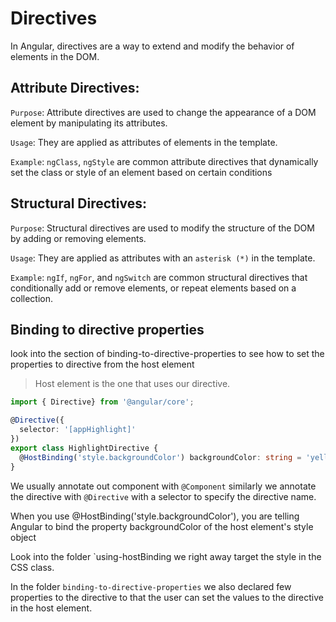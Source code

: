 
# Directives

In Angular, directives are a way to extend and modify the behavior of elements in the DOM.

## Attribute Directives:

`Purpose`: Attribute directives are used to change the appearance of a DOM element by manipulating its attributes.

`Usage`: They are applied as attributes of elements in the template.

`Example`: `ngClass`, `ngStyle` are common attribute directives that dynamically set the class or style of an element based on certain conditions


## Structural Directives:

`Purpose`: Structural directives are used to modify the structure of the DOM by adding or removing elements.

`Usage`: They are applied as attributes with an `asterisk (*)` in the template.

`Example`: `ngIf`, `ngFor`, and `ngSwitch` are common structural directives that conditionally add or remove elements, or repeat elements based on a collection.

## Binding to directive properties

look into the section of binding-to-directive-properties to see how to set the properties to directive from the host element

> Host element is the one that uses our directive.

```typescript
import { Directive} from '@angular/core';

@Directive({
  selector: '[appHighlight]'
})
export class HighlightDirective {
  @HostBinding('style.backgroundColor') backgroundColor: string = 'yellow';
}
```

We usually annotate out component with `@Component` similarly we annotate the directive with `@Directive` with a selector to specify the directive name.

When you use @HostBinding('style.backgroundColor'), you are telling Angular to bind the property backgroundColor of the host element's style object

Look into the folder `using-hostBinding we right away target the style in the CSS class.

In the folder `binding-to-directive-properties` we also declared few properties to the directive to that the user can set the values to the directive in the host element.

